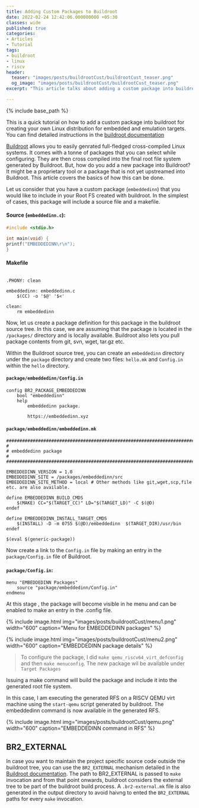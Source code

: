 ```yaml
---
title: Adding Custom Packages to Buildroot
date: 2022-02-24 12:42:06.000000000 +05:30
classes: wide
published: true
categories:
- Articles
- Tutorial
tags:
- buildroot
- linux
- riscv
header:
  teaser: "images/posts/buildrootCust/buildrootCust_teaser.png"
  og_image: "images/posts/buildrootCust/buildrootCust_teaser.png"
excerpt: "This article talks about adding a custom package into buildroot for creating your own Linux distribution for embedded and emulation targets."

---
```



<style>
div {
  text-align: justify;
  text-justify: inter-word;
}
</style>

{% include base_path %}

This is a quick tutorial on how to add a custom package into buildroot for creating your own Linux distribution for embedded and emulation targets. You can find detailed instructions in the [buildroot documentation](https://buildroot.org/downloads/manual/manual.html#adding-packages)

[Buildroot](https://buildroot.org/) allows you to easily genrated full-fledged cross-compiled Linux systems. It comes with a tonne of packages that you can select while configuring. They are then cross compiled into the final root file system generated by Buildroot. But, how do you add a new package into Buildroot? It might be a proprietary tool or a package that is not yet upstreamed into Buildroot. This article covers the basics of how this can be done.

Let us consider that you have a custom package (`embeddedinn`) that you would like to include in your Root FS created with buildroot. In the simplest of cases, this package will include a source file and a makefile.

#### Source (`embeddedinn.c`): 

```c
#include <stdio.h>

int main(void) {
printf("EMBEDDEDINN\r\n");
}
```

#### Makefile

```

.PHONY: clean

embeddedinn: embeddedinn.c
    $(CC) -o '$@' '$<'

clean:
    rm embeddedinn
```

Now, let us create a package definition for this package in the buildroot source tree. In this case, we are assuming that the package is located in the `/packages/` directory and is locally available. Buildroot also lets you pull package contents from git, svn, wget, tar.gz etc. 

Within the Buildroot source tree, you can create an `embeddedinn` directory under the `package` directory and create two files: `hello.mk` and `Config.in` within the `hello` directory.


#### `package/embeddedinn/Config.in`

```
config BR2_PACKAGE_EMBEDDEDINN
    bool "embeddedinn"
    help
        embeddedinn package.

        https://embeddedinn.xyz
```

#### `package/embeddedinn/embeddedinn.mk`

```
################################################################################
#
# embeddedinn package
#
################################################################################

EMBEDDEDINN_VERSION = 1.0
EMBEDDEDINN_SITE = /packages/embeddedinn/src
EMBEDDEDINN_SITE_METHOD = local # Other methods like git,wget,scp,file etc. are also available.

define EMBEDDEDINN_BUILD_CMDS
    $(MAKE) CC="$(TARGET_CC)" LD="$(TARGET_LD)" -C $(@D)
endef

define EMBEDDEDINN_INSTALL_TARGET_CMDS
    $(INSTALL) -D -m 0755 $(@D)/embeddedinn  $(TARGET_DIR)/usr/bin
endef

$(eval $(generic-package))
```

Now create a link to the `Config.in` file by making an entry in the `package/Config.in` file of Buildroot.

#### `package/Config.in`:

```
menu "EMBEDDEDINN Packages"
    source "package/embeddedinn/Config.in"
endmenu
```

At this stage , the package will become visible in he menu and can be enabled to make an entry in the .config file.

{% include image.html
    img="images/posts/buildrootCust/menu1.png"
    width="600"
    caption="Menu for EMBEDDEDINN packages"
%}

{% include image.html
    img="images/posts/buildrootCust/menu2.png"
    width="600"
    caption="EMBEDDEDINN package details"
%}


> To configure the package, I did `make qemu_riscv64_virt_defconfig` and then `make menuconfig`. The new package wil be available under `Target Packages`

Issuing a make command will build the package and include it into the generated root file system.

In this case, I am executing the generated RFS on a RISCV QEMU virt machine using the `start-qemu` script generated by buildroot. The embeddedinn command is now available in the generated RFS. 
    
{% include image.html
    img="images/posts/buildrootCust/qemu.png"
    width="600"
    caption="EMBEDDEDINN command in RFS"
%}

## BR2_EXTERNAL

In case you want to maintain the project specific source code outside the buildroot tree, you can use the `BR2_EXTERNAL` mechanism detailed in the [Buildroot documentation](https://buildroot.org/downloads/manual/manual.html#outside-br-custom). The path to BR2_EXTERNAL is passed to `make` invocation and from that point onwards, buildroot considers the external tree to be part of the buildroot build process. A `.br2-external.mk` file is also generated in the output directory to avoid haivng to ented the `BR2_EXTERNAL` paths for every `make` invocation. 
